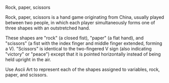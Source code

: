 Rock, paper, scissors 

Rock, paper, scissors is a hand game originating from China, usually played between two people, in which each player simultaneously forms one of three shapes with an outstretched hand. 

These shapes are "rock" (a closed fist), "paper" (a flat hand), and "scissors" (a fist with the index finger and middle finger extended, forming a V). "Scissors" is identical to the two-fingered V sign (also indicating "victory" or "peace") except that it is pointed horizontally instead of being held upright in the air. 

Use Ascii Art to represent each of the shapes assigned to variables, rock, paper, and scissors. 
